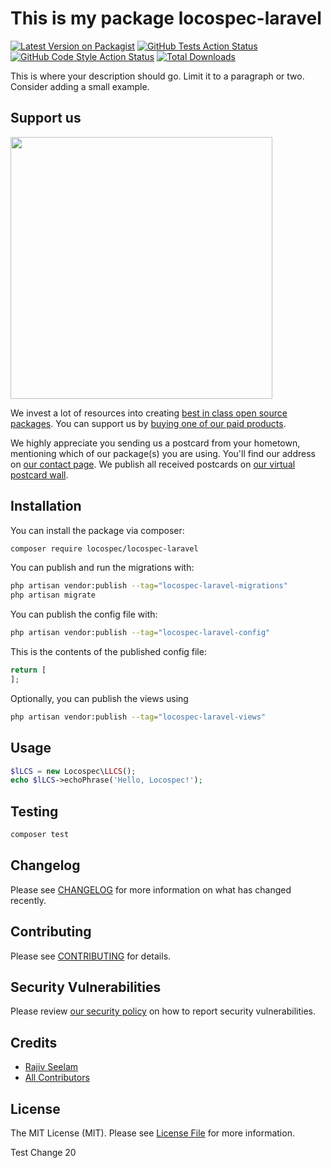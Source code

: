 # This is my package locospec-laravel

[![Latest Version on Packagist](https://img.shields.io/packagist/v/locospec/locospec-laravel.svg?style=flat-square)](https://packagist.org/packages/locospec/locospec-laravel)
[![GitHub Tests Action Status](https://img.shields.io/github/actions/workflow/status/locospec/locospec-laravel/run-tests.yml?branch=main&label=tests&style=flat-square)](https://github.com/locospec/locospec-laravel/actions?query=workflow%3Arun-tests+branch%3Amain)
[![GitHub Code Style Action Status](https://img.shields.io/github/actions/workflow/status/locospec/locospec-laravel/fix-php-code-style-issues.yml?branch=main&label=code%20style&style=flat-square)](https://github.com/locospec/locospec-laravel/actions?query=workflow%3A"Fix+PHP+code+style+issues"+branch%3Amain)
[![Total Downloads](https://img.shields.io/packagist/dt/locospec/locospec-laravel.svg?style=flat-square)](https://packagist.org/packages/locospec/locospec-laravel)

This is where your description should go. Limit it to a paragraph or two. Consider adding a small example.

## Support us

[<img src="https://github-ads.s3.eu-central-1.amazonaws.com/locospec-laravel.jpg?t=1" width="419px" />](https://spatie.be/github-ad-click/locospec-laravel)

We invest a lot of resources into creating [best in class open source packages](https://spatie.be/open-source). You can support us by [buying one of our paid products](https://spatie.be/open-source/support-us).

We highly appreciate you sending us a postcard from your hometown, mentioning which of our package(s) you are using. You'll find our address on [our contact page](https://spatie.be/about-us). We publish all received postcards on [our virtual postcard wall](https://spatie.be/open-source/postcards).

## Installation

You can install the package via composer:

```bash
composer require locospec/locospec-laravel
```

You can publish and run the migrations with:

```bash
php artisan vendor:publish --tag="locospec-laravel-migrations"
php artisan migrate
```

You can publish the config file with:

```bash
php artisan vendor:publish --tag="locospec-laravel-config"
```

This is the contents of the published config file:

```php
return [
];
```

Optionally, you can publish the views using

```bash
php artisan vendor:publish --tag="locospec-laravel-views"
```

## Usage

```php
$lLCS = new Locospec\LLCS();
echo $lLCS->echoPhrase('Hello, Locospec!');
```

## Testing

```bash
composer test
```

## Changelog

Please see [CHANGELOG](CHANGELOG.md) for more information on what has changed recently.

## Contributing

Please see [CONTRIBUTING](CONTRIBUTING.md) for details.

## Security Vulnerabilities

Please review [our security policy](../../security/policy) on how to report security vulnerabilities.

## Credits

- [Rajiv Seelam](https://github.com/rjvim)
- [All Contributors](../../contributors)

## License

The MIT License (MIT). Please see [License File](LICENSE.md) for more information.

Test Change 20
